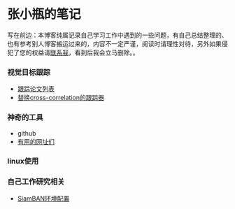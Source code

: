 # 张小瓶的笔记

写在前边：本博客纯属记录自己学习工作中遇到的一些问题，有自己总结整理的、也有参考别人博客搬运过来的，内容不一定严谨，阅读时请理性对待，另外如果侵犯了您的权益请[联系我](bottlezhang@163.com)，看到后我会立马删除。。



### 视觉目标跟踪

* [跟踪论文列表](Tracking\paper-list.md)
* [替换cross-correlation的跟踪器](Tracking/about-cross-correlation.md)

### 神奇的工具

* github
* [有用的网址们](Tools\amazing-website.md)

### linux使用



### 自己工作研究相关

* [SiamBAN环境配置](MyResearch\SiamBAN-environment-configuration.md)


